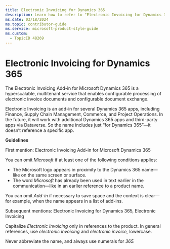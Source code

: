 ```yaml
---
title: Electronic Invoicing for Dynamics 365
description: Learn how to refer to "Electronic Invoicing for Dynamics 365" in your content.
ms.date: 03/18/2024
ms.topic: contributor-guide
ms.service: microsoft-product-style-guide
ms.custom:
  - TopicID 48269
---
```



# Electronic Invoicing for Dynamics 365

The Electronic Invoicing Add-in for Microsoft Dynamics 365 is a hyperscalable, multitenant service that enables configurable processing of electronic invoice documents and configurable document exchange.

Electronic Invoicing is an add-in for several Dynamics 365 apps, including Finance, Supply Chain Management, Commerce, and Project Operations. In the future, it will work with additional Dynamics 365 apps and third-party apps via Dataverse. So the name includes just “for Dynamics 365”—it doesn’t reference a specific app.

**Guidelines**

First mention: Electronic Invoicing Add-in for Microsoft Dynamics 365

You can omit *Microsoft* if at least one of the following conditions applies:

- The Microsoft logo appears in proximity to the Dynamics 365 name—like on the same screen or surface.
- The word *Microsoft* has already been used in text earlier in the communication—like in an earlier reference to a product name.

You can omit *Add-in* if necessary to save space and the context is clear—for example, when the name appears in a list of add-ins.

Subsequent mentions: Electronic Invoicing for Dynamics 365, Electronic Invoicing

Capitalize *Electronic Invoicing* only in references to the product. In general references, use *electronic invoicing* and *electronic invoice,* lowercase.

Never abbreviate the name, and always use numerals for *365.*




